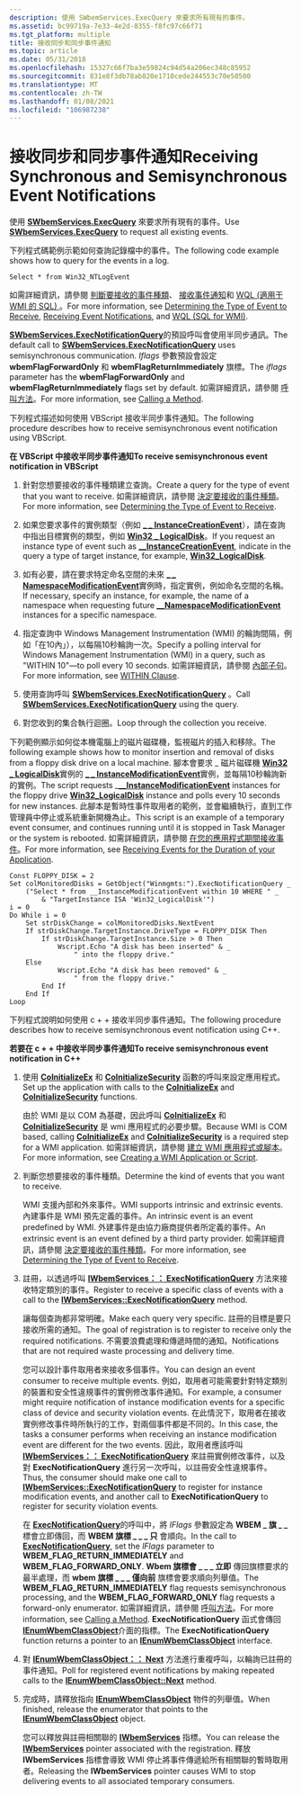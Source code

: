 ```yaml
---
description: 使用 SWbemServices.ExecQuery 來要求所有現有的事件。
ms.assetid: bc99719a-7e33-4e2d-8355-f8fc97c66f71
ms.tgt_platform: multiple
title: 接收同步和同步事件通知
ms.topic: article
ms.date: 05/31/2018
ms.openlocfilehash: 15327c66f7ba3e59824c94d54a206ec348c85952
ms.sourcegitcommit: 831e8f3db78ab820e1710cede244553c70e50500
ms.translationtype: MT
ms.contentlocale: zh-TW
ms.lasthandoff: 01/08/2021
ms.locfileid: "106987238"
---
```

# <a name="receiving-synchronous-and-semisynchronous-event-notifications"></a><span data-ttu-id="d8f49-103">接收同步和同步事件通知</span><span class="sxs-lookup"><span data-stu-id="d8f49-103">Receiving Synchronous and Semisynchronous Event Notifications</span></span>

<span data-ttu-id="d8f49-104">使用 [**SWbemServices.ExecQuery**](swbemservices-execquery.md) 來要求所有現有的事件。</span><span class="sxs-lookup"><span data-stu-id="d8f49-104">Use [**SWbemServices.ExecQuery**](swbemservices-execquery.md) to request all existing events.</span></span>

<span data-ttu-id="d8f49-105">下列程式碼範例示範如何查詢記錄檔中的事件。</span><span class="sxs-lookup"><span data-stu-id="d8f49-105">The following code example shows how to query for the events in a log.</span></span>

`Select * from Win32_NTLogEvent`

<span data-ttu-id="d8f49-106">如需詳細資訊，請參閱 [判斷要接收的事件種類](determining-the-type-of-event-to-receive.md)、 [接收事件通知](receiving-event-notifications.md)和 [WQL (適用于 WMI 的 SQL) ](wql-sql-for-wmi.md)。</span><span class="sxs-lookup"><span data-stu-id="d8f49-106">For more information, see [Determining the Type of Event to Receive](determining-the-type-of-event-to-receive.md), [Receiving Event Notifications](receiving-event-notifications.md), and [WQL (SQL for WMI)](wql-sql-for-wmi.md).</span></span>

<span data-ttu-id="d8f49-107">[**SWbemServices.ExecNotificationQuery**](swbemservices-execnotificationquery.md)的預設呼叫會使用半同步通訊。</span><span class="sxs-lookup"><span data-stu-id="d8f49-107">The default call to [**SWbemServices.ExecNotificationQuery**](swbemservices-execnotificationquery.md) uses semisynchronous communication.</span></span> <span data-ttu-id="d8f49-108">*Iflags* 參數預設會設定 **wbemFlagForwardOnly** 和 **wbemFlagReturnImmediately** 旗標。</span><span class="sxs-lookup"><span data-stu-id="d8f49-108">The *iflags* parameter has the **wbemFlagForwardOnly** and **wbemFlagReturnImmediately** flags set by default.</span></span> <span data-ttu-id="d8f49-109">如需詳細資訊，請參閱 [呼叫方法](calling-a-method.md)。</span><span class="sxs-lookup"><span data-stu-id="d8f49-109">For more information, see [Calling a Method](calling-a-method.md).</span></span>

<span data-ttu-id="d8f49-110">下列程式描述如何使用 VBScript 接收半同步事件通知。</span><span class="sxs-lookup"><span data-stu-id="d8f49-110">The following procedure describes how to receive semisynchronous event notification using VBScript.</span></span>

<span data-ttu-id="d8f49-111">**在 VBScript 中接收半同步事件通知**</span><span class="sxs-lookup"><span data-stu-id="d8f49-111">**To receive semisynchronous event notification in VBScript**</span></span>

1.  <span data-ttu-id="d8f49-112">針對您想要接收的事件種類建立查詢。</span><span class="sxs-lookup"><span data-stu-id="d8f49-112">Create a query for the type of event that you want to receive.</span></span> <span data-ttu-id="d8f49-113">如需詳細資訊，請參閱 [決定要接收的事件種類](determining-the-type-of-event-to-receive.md)。</span><span class="sxs-lookup"><span data-stu-id="d8f49-113">For more information, see [Determining the Type of Event to Receive](determining-the-type-of-event-to-receive.md).</span></span>

2.  <span data-ttu-id="d8f49-114">如果您要求事件的實例類型（例如 [**\_ \_ InstanceCreationEvent**](--instancecreationevent.md)），請在查詢中指出目標實例的類型，例如 [**Win32 \_ LogicalDisk**](/windows/desktop/CIMWin32Prov/win32-logicaldisk)。</span><span class="sxs-lookup"><span data-stu-id="d8f49-114">If you request an instance type of event such as [**\_\_InstanceCreationEvent**](--instancecreationevent.md), indicate in the query a type of target instance, for example, [**Win32\_LogicalDisk**](/windows/desktop/CIMWin32Prov/win32-logicaldisk).</span></span>

3.  <span data-ttu-id="d8f49-115">如有必要，請在要求特定命名空間的未來 [**\_ \_ NamespaceModificationEvent**](--namespacemodificationevent.md)實例時，指定實例，例如命名空間的名稱。</span><span class="sxs-lookup"><span data-stu-id="d8f49-115">If necessary, specify an instance, for example, the name of a namespace when requesting future [**\_\_NamespaceModificationEvent**](--namespacemodificationevent.md) instances for a specific namespace.</span></span>

4.  <span data-ttu-id="d8f49-116">指定查詢中 Windows Management Instrumentation (WMI) 的輪詢間隔，例如「在10內」），以每隔10秒輪詢一次。</span><span class="sxs-lookup"><span data-stu-id="d8f49-116">Specify a polling interval for Windows Management Instrumentation (WMI) in a query, such as "WITHIN 10"—to poll every 10 seconds.</span></span> <span data-ttu-id="d8f49-117">如需詳細資訊，請參閱 [內部子句](within-clause.md)。</span><span class="sxs-lookup"><span data-stu-id="d8f49-117">For more information, see [WITHIN Clause](within-clause.md).</span></span>

5.  <span data-ttu-id="d8f49-118">使用查詢呼叫 [**SWbemServices.ExecNotificationQuery**](swbemservices-execnotificationquery.md) 。</span><span class="sxs-lookup"><span data-stu-id="d8f49-118">Call [**SWbemServices.ExecNotificationQuery**](swbemservices-execnotificationquery.md) using the query.</span></span>

6.  <span data-ttu-id="d8f49-119">對您收到的集合執行迴圈。</span><span class="sxs-lookup"><span data-stu-id="d8f49-119">Loop through the collection you receive.</span></span>

<span data-ttu-id="d8f49-120">下列範例顯示如何從本機電腦上的磁片磁碟機，監視磁片的插入和移除。</span><span class="sxs-lookup"><span data-stu-id="d8f49-120">The following example shows how to monitor insertion and removal of disks from a floppy disk drive on a local machine.</span></span> <span data-ttu-id="d8f49-121">腳本會要求 \_ 磁片磁碟機 [**Win32 \_ LogicalDisk**](/windows/desktop/CIMWin32Prov/win32-logicaldisk)實例的 [**\_ \_ InstanceModificationEvent**](--instancemodificationevent.md)實例，並每隔10秒輪詢新的實例。</span><span class="sxs-lookup"><span data-stu-id="d8f49-121">The script requests \_[**\_\_InstanceModificationEvent**](--instancemodificationevent.md) instances for the floppy drive [**Win32\_LogicalDisk**](/windows/desktop/CIMWin32Prov/win32-logicaldisk) instance and polls every 10 seconds for new instances.</span></span> <span data-ttu-id="d8f49-122">此腳本是暫時性事件取用者的範例，並會繼續執行，直到工作管理員中停止或系統重新開機為止。</span><span class="sxs-lookup"><span data-stu-id="d8f49-122">This script is an example of a temporary event consumer, and continues running until it is stopped in Task Manager or the system is rebooted.</span></span> <span data-ttu-id="d8f49-123">如需詳細資訊，請參閱 [在您的應用程式期間接收事件](receiving-events-for-the-duration-of-your-application.md)。</span><span class="sxs-lookup"><span data-stu-id="d8f49-123">For more information, see [Receiving Events for the Duration of your Application](receiving-events-for-the-duration-of-your-application.md).</span></span>


```VB
Const FLOPPY_DISK = 2
Set colMonitoredDisks = GetObject("Winmgmts:").ExecNotificationQuery _
    ("Select * from __InstanceModificationEvent within 10 WHERE " _
        & "TargetInstance ISA 'Win32_LogicalDisk'")
i = 0
Do While i = 0
    Set strDiskChange = colMonitoredDisks.NextEvent
    If strDiskChange.TargetInstance.DriveType = FLOPPY_DISK Then
        If strDiskChange.TargetInstance.Size > 0 Then
            Wscript.Echo "A disk has been inserted" & _
                " into the floppy drive."
    Else
            Wscript.Echo "A disk has been removed" & _
                " from the floppy drive."
        End If
    End If
Loop
```



<span data-ttu-id="d8f49-124">下列程式說明如何使用 c + + 接收半同步事件通知。</span><span class="sxs-lookup"><span data-stu-id="d8f49-124">The following procedure describes how to receive semisynchronous event notification using C++.</span></span>

<span data-ttu-id="d8f49-125">**若要在 c + + 中接收半同步事件通知**</span><span class="sxs-lookup"><span data-stu-id="d8f49-125">**To receive semisynchronous event notification in C++**</span></span>

1.  <span data-ttu-id="d8f49-126">使用 [**CoInitializeEx**](/windows/win32/api/combaseapi/nf-combaseapi-coinitializeex) 和 [**CoInitializeSecurity**](/windows/win32/api/combaseapi/nf-combaseapi-coinitializesecurity) 函數的呼叫來設定應用程式。</span><span class="sxs-lookup"><span data-stu-id="d8f49-126">Set up the application with calls to the [**CoInitializeEx**](/windows/win32/api/combaseapi/nf-combaseapi-coinitializeex) and [**CoInitializeSecurity**](/windows/win32/api/combaseapi/nf-combaseapi-coinitializesecurity) functions.</span></span>

    <span data-ttu-id="d8f49-127">由於 WMI 是以 COM 為基礎，因此呼叫 [**CoInitializeEx**](/windows/win32/api/combaseapi/nf-combaseapi-coinitializeex) 和 [**CoInitializeSecurity**](/windows/win32/api/combaseapi/nf-combaseapi-coinitializesecurity) 是 wmi 應用程式的必要步驟。</span><span class="sxs-lookup"><span data-stu-id="d8f49-127">Because WMI is COM based, calling [**CoInitializeEx**](/windows/win32/api/combaseapi/nf-combaseapi-coinitializeex) and [**CoInitializeSecurity**](/windows/win32/api/combaseapi/nf-combaseapi-coinitializesecurity) is a required step for a WMI application.</span></span> <span data-ttu-id="d8f49-128">如需詳細資訊，請參閱 [建立 WMI 應用程式或腳本](creating-a-wmi-application-or-script.md)。</span><span class="sxs-lookup"><span data-stu-id="d8f49-128">For more information, see [Creating a WMI Application or Script](creating-a-wmi-application-or-script.md).</span></span>

2.  <span data-ttu-id="d8f49-129">判斷您想要接收的事件種類。</span><span class="sxs-lookup"><span data-stu-id="d8f49-129">Determine the kind of events that you want to receive.</span></span>

    <span data-ttu-id="d8f49-130">WMI 支援內部和外來事件。</span><span class="sxs-lookup"><span data-stu-id="d8f49-130">WMI supports intrinsic and extrinsic events.</span></span> <span data-ttu-id="d8f49-131">內建事件是 WMI 預先定義的事件。</span><span class="sxs-lookup"><span data-stu-id="d8f49-131">An intrinsic event is an event predefined by WMI.</span></span> <span data-ttu-id="d8f49-132">外建事件是由協力廠商提供者所定義的事件。</span><span class="sxs-lookup"><span data-stu-id="d8f49-132">An extrinsic event is an event defined by a third party provider.</span></span> <span data-ttu-id="d8f49-133">如需詳細資訊，請參閱 [決定要接收的事件種類](determining-the-type-of-event-to-receive.md)。</span><span class="sxs-lookup"><span data-stu-id="d8f49-133">For more information, see [Determining the Type of Event to Receive](determining-the-type-of-event-to-receive.md).</span></span>

3.  <span data-ttu-id="d8f49-134">註冊，以透過呼叫 [**IWbemServices：： ExecNotificationQuery**](/windows/desktop/api/WbemCli/nf-wbemcli-iwbemservices-execnotificationquery) 方法來接收特定類別的事件。</span><span class="sxs-lookup"><span data-stu-id="d8f49-134">Register to receive a specific class of events with a call to the [**IWbemServices::ExecNotificationQuery**](/windows/desktop/api/WbemCli/nf-wbemcli-iwbemservices-execnotificationquery) method.</span></span>

    <span data-ttu-id="d8f49-135">讓每個查詢都非常明確。</span><span class="sxs-lookup"><span data-stu-id="d8f49-135">Make each query very specific.</span></span> <span data-ttu-id="d8f49-136">註冊的目標是要只接收所需的通知。</span><span class="sxs-lookup"><span data-stu-id="d8f49-136">The goal of registration is to register to receive only the required notifications.</span></span> <span data-ttu-id="d8f49-137">不需要浪費處理和傳遞時間的通知。</span><span class="sxs-lookup"><span data-stu-id="d8f49-137">Notifications that are not required waste processing and delivery time.</span></span>

    <span data-ttu-id="d8f49-138">您可以設計事件取用者來接收多個事件。</span><span class="sxs-lookup"><span data-stu-id="d8f49-138">You can design an event consumer to receive multiple events.</span></span> <span data-ttu-id="d8f49-139">例如，取用者可能需要針對特定類別的裝置和安全性違規事件的實例修改事件通知。</span><span class="sxs-lookup"><span data-stu-id="d8f49-139">For example, a consumer might require notification of instance modification events for a specific class of device and security violation events.</span></span> <span data-ttu-id="d8f49-140">在此情況下，取用者在接收實例修改事件時所執行的工作，對兩個事件都是不同的。</span><span class="sxs-lookup"><span data-stu-id="d8f49-140">In this case, the tasks a consumer performs when receiving an instance modification event are different for the two events.</span></span> <span data-ttu-id="d8f49-141">因此，取用者應該呼叫 [**IWbemServices：： ExecNotificationQuery**](/windows/desktop/api/WbemCli/nf-wbemcli-iwbemservices-execnotificationquery) 來註冊實例修改事件，以及對 **ExecNotificationQuery** 進行另一次呼叫，以註冊安全性違規事件。</span><span class="sxs-lookup"><span data-stu-id="d8f49-141">Thus, the consumer should make one call to [**IWbemServices::ExecNotificationQuery**](/windows/desktop/api/WbemCli/nf-wbemcli-iwbemservices-execnotificationquery) to register for instance modification events, and another call to **ExecNotificationQuery** to register for security violation events.</span></span>

    <span data-ttu-id="d8f49-142">在 [**ExecNotificationQuery**](/windows/desktop/api/WbemCli/nf-wbemcli-iwbemservices-execnotificationquery)的呼叫中，將 *lFlags* 參數設定為 **WBEM \_ 旗 \_ \_** 標會立即傳回，而 **WBEM 旗標 \_ \_ \_ 只** 會順向。</span><span class="sxs-lookup"><span data-stu-id="d8f49-142">In the call to [**ExecNotificationQuery**](/windows/desktop/api/WbemCli/nf-wbemcli-iwbemservices-execnotificationquery), set the *lFlags* parameter to **WBEM\_FLAG\_RETURN\_IMMEDIATELY** and **WBEM\_FLAG\_FORWARD\_ONLY**.</span></span> <span data-ttu-id="d8f49-143">**Wbem 旗標會 \_ \_ \_ 立即** 傳回旗標要求的最半處理，而 **wbem 旗標 \_ \_ \_ 僅向前** 旗標會要求順向列舉值。</span><span class="sxs-lookup"><span data-stu-id="d8f49-143">The **WBEM\_FLAG\_RETURN\_IMMEDIATELY** flag requests semisynchronous processing, and the **WBEM\_FLAG\_FORWARD\_ONLY** flag requests a forward-only enumerator.</span></span> <span data-ttu-id="d8f49-144">如需詳細資訊，請參閱 [呼叫方法](calling-a-method.md)。</span><span class="sxs-lookup"><span data-stu-id="d8f49-144">For more information, see [Calling a Method](calling-a-method.md).</span></span> <span data-ttu-id="d8f49-145">**ExecNotificationQuery** 函式會傳回 [**IEnumWbemClassObject**](/windows/desktop/api/Wbemcli/nn-wbemcli-ienumwbemclassobject)介面的指標。</span><span class="sxs-lookup"><span data-stu-id="d8f49-145">The **ExecNotificationQuery** function returns a pointer to an [**IEnumWbemClassObject**](/windows/desktop/api/Wbemcli/nn-wbemcli-ienumwbemclassobject) interface.</span></span>

4.  <span data-ttu-id="d8f49-146">對 [**IEnumWbemClassObject：： Next**](/windows/desktop/api/Wbemcli/nf-wbemcli-ienumwbemclassobject-next) 方法進行重複呼叫，以輪詢已註冊的事件通知。</span><span class="sxs-lookup"><span data-stu-id="d8f49-146">Poll for registered event notifications by making repeated calls to the [**IEnumWbemClassObject::Next**](/windows/desktop/api/Wbemcli/nf-wbemcli-ienumwbemclassobject-next) method.</span></span>
5.  <span data-ttu-id="d8f49-147">完成時，請釋放指向 [**IEnumWbemClassObject**](/windows/desktop/api/Wbemcli/nn-wbemcli-ienumwbemclassobject) 物件的列舉值。</span><span class="sxs-lookup"><span data-stu-id="d8f49-147">When finished, release the enumerator that points to the [**IEnumWbemClassObject**](/windows/desktop/api/Wbemcli/nn-wbemcli-ienumwbemclassobject) object.</span></span>

    <span data-ttu-id="d8f49-148">您可以釋放與註冊相關聯的 [**IWbemServices**](/windows/desktop/api/WbemCli/nn-wbemcli-iwbemservices) 指標。</span><span class="sxs-lookup"><span data-stu-id="d8f49-148">You can release the [**IWbemServices**](/windows/desktop/api/WbemCli/nn-wbemcli-iwbemservices) pointer associated with the registration.</span></span> <span data-ttu-id="d8f49-149">釋放 **IWbemServices** 指標會導致 WMI 停止將事件傳遞給所有相關聯的暫時取用者。</span><span class="sxs-lookup"><span data-stu-id="d8f49-149">Releasing the **IWbemServices** pointer causes WMI to stop delivering events to all associated temporary consumers.</span></span>

 

 
